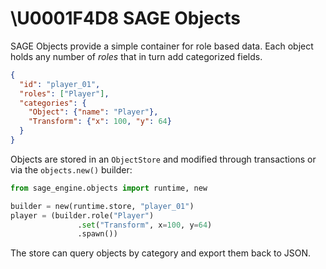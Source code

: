 # \U0001F4D8 SAGE Objects

SAGE Objects provide a simple container for role based data. Each object holds
any number of *roles* that in turn add categorized fields.

```json
{
  "id": "player_01",
  "roles": ["Player"],
  "categories": {
    "Object": {"name": "Player"},
    "Transform": {"x": 100, "y": 64}
  }
}
```

Objects are stored in an `ObjectStore` and modified through transactions or via
the `objects.new()` builder:

```python
from sage_engine.objects import runtime, new

builder = new(runtime.store, "player_01")
player = (builder.role("Player")
               .set("Transform", x=100, y=64)
               .spawn())
```

The store can query objects by category and export them back to JSON.
